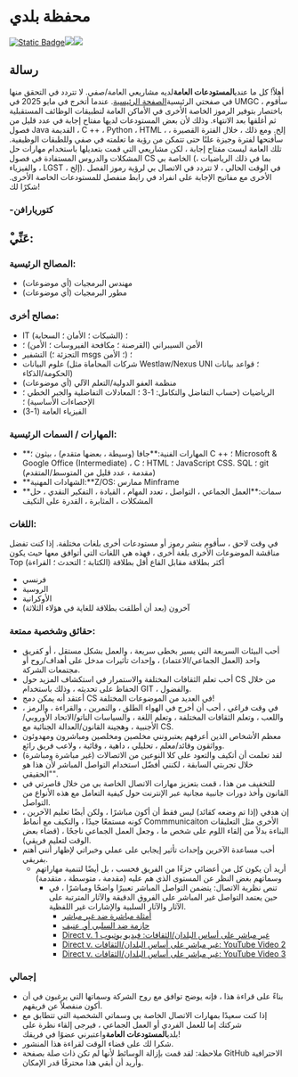 # محفظة بلدي

[![Static Badge](https://img.shields.io/badge/language-French-blue)](https://github.com/[user]/[repository])[![](your-img-src)](your-link-here)[![](your-img-src)](your-link-here)

## رسالة

أهلاً! كل ما عندي**المستودعات العامة**لديه مشاريعي العامة/صفي. لا تتردد في التحقق منها في صفحتي الرئيسية[الصفحة الرئيسية](https://github.com/VictoriaRaven?tab=repositories). عندما أتخرج في مايو 2025 في UMGC ، سأقوم باختصار بتوفير الرموز الخاصة الأخرى في الأماكن العامة لتطبيقات الوظائف المستقبلية ثم أغلقها بعد الانتهاء. وذلك لأن بعض المستودعات لديها مفتاح إجابة في عدد قليل من فصول Java القديمة ، C ++ ، Python ، HTML ، إلخ. ومع ذلك ، خلال الفترة القصيرة ، سأفتحها لفترة وجيزة علنًا حتى تتمكن من رؤية ما تعلمته في صفي وللطبقات الوظيفية. تلك العامة ليست مفتاح إجابة ، لكن مشاريعي التي قمت بتعديلها باستخدام مهارات حل المشكلات والدروس المستفادة في فصول CS الخاصة بي (بما في ذلك الرياضيات ، والفيزياء ، LGST ، إلخ). في الوقت الحالي ، لا تتردد في الاتصال بي لرؤية رموز الفصل الأخرى مع مفاتيح الإجابة على انفراد في رابط منفصل للمستودعات الخاصة الأخرى. شكرًا لك!

### -كتوريارافن

## ْعَنِّي:

### المصالح الرئيسية:

-   مهندس البرمجيات (أي موضوعات)
-   مطور البرمجيات (أي موضوعات)

### مصالح أخرى:

-   IT (الشبكات ؛ الأمان ؛ السحابة) ؛
-   الأمن السيبراني (القرصنة ؛ مكافحة الفيروسات ؛ الأمن) ؛
-   التشفير (التجزئة ؛ msgs ؛ الأمن) ؛
-   علوم البيانات (شركات المحاماة مثل Westlaw/Nexus UNI ؛ قواعد بيانات الحكومة/الذكاء)
-   منظمة العفو الدولية/التعلم الآلي (أي موضوعات)
-   الرياضيات (حساب التفاضل والتكامل: 1-3 ؛ المعادلات التفاضلية والجبر الخطي ؛ الإحصاءات الأساسية) ؛
-   الفيزياء العامة (1-3)

### المهارات / السمات الرئيسية:

-   **المهارات الفنية:**جافا (وسيطة ، بعضها متقدم) ، بيثون ؛ C ++ ؛ Microsoft & Google Office (Intermediate) ، C ؛ HTML ؛ JavaScript
    CSS. SQL ؛ git (مقدمة ، عدد قليل من المتوسط/المتقدم)
-   **الشهادات المهنية:**Z/OS: ممارس Minframe
-   **سمات:**العمل الجماعي ، التواصل ، تعدد المهام ، القيادة ، التفكير النقدي ، حل المشكلات ، المثابرة ، القدرة على التكيف

### اللغات:

في وقت لاحق ، سأقوم بنشر رموز أو مستودعات أخرى بلغات مختلفة. إذا كنت تفضل مناقشة الموضوعات الأخرى بلغة أخرى ، فهذه هي اللغات التي أتوافق معها حيث يكون Top أكثر بطلاقة مقابل القاع أقل بطلاقة (الكتابة ؛ التحدث ؛ القراءة)

-   فرنسي
-   الروسية
-   الأوكرانية
-   آخرون (بعد أن أطلقت بطلاقة للغاية في هؤلاء الثلاثة)

### حقائق وشخصية ممتعة:

-   أحب البيئات السريعة التي يسير بخطى سريعة ، والعمل بشكل مستقل ، أو كفريق واحد (العمل الجماعي/الاعتماد) ، وإحداث تأثيرات مدخل على أهداف/روح أو مجتمعات الشركة.
-   أحب تعلم الثقافات المختلفة والاستمرار في استكشاف المزيد حول CS من خلال الحفاظ على تحديثه ، وذلك باستخدام GIT ، والفضول.
-   أعتقد أنه يمكن دمج CS في العديد من الموضوعات المختلفة!
-   في وقت فراغي ، أحب أن أخرج في الهواء الطلق ، والتمرين ، والقراءة ، والرمز ، واللعب ، وتعلم الثقافات المختلفة ، وتعلم اللغة ، والسياسات الناتو/الاتحاد الأوروبي/الأجنبية ، وهجينة القانون/العدالة الجنائية مع CS.
-   معظم الأشخاص الذين أعرفهم يعتبرونني مخلصين ومخلصين ومباشرون ومهدوئون وواثقون وقائد/معلم ، تحليلي ، داهية ، وقائية ، ولاعب فريق رائع.
-   لقد تعلمت أن أتكيف والتعود على كلا النوعين من الاتصالات (غير مباشرة ومباشرة) خلال تجربتي السابقة ، لكنني أفضّل استخدام التواصل المباشر لأن هذا هو "الحقيقي".
-   للتخفيف من هذا ، قمت بتعزيز مهارات الاتصال الخاصة بي من خلال قاصرتي في القانون وأخذ دورات جانبية مجانية عبر الإنترنت حول كيفية التعامل مع هذه الأنواع من التواصل.
-   إن هدفي (إذا تم وضعه كقائد) ليس فقط أن أكون مباشرًا ، ولكن أيضًا تعليم الآخرين ، كونه مستمعًا جيدًا ، والتكيف مع أنماط Commmunicaiton الأخرى مثل التعليقات البناءة بدلاً من إلقاء اللوم على شخص ما ، وجعل العمل الجماعي ناجحًا ، (قضاء بعض الوقت لتعليم فريقي).
-   أحب مساعدة الآخرين وإحداث تأثير إيجابي على عملي وخبراتي لإظهار أنني أهتم بفريقي.
    -   أريد أن يكون كل من أعضائي جزءًا من الفريق فحسب ، بل أيضًا لتنمية مهاراتهم وسماتهم بغض النظر عن المستوى الذي هم عليه (مقدمة ، متوسطة ، متقدمة)
        -   تنص نظرية الاتصال: يتضمن التواصل المباشر تعبيرًا واضحًا ومباشرًا ، في حين يعتمد التواصل غير المباشر على الفروق الدقيقة والآثار المترتبة على الآثار والآثار السلبية والإشارات غير اللفظية.
            -   [أمثلة مباشرة ضد غير مباشر](https://www.indeed.com/career-advice/career-development/direct-communication)
            -   [حازمة ضد السلبي أو. عنيف](https://youtu.be/KmrokQdsjTA?feature=shared)
            -   [Direct v. غير مباشر على أساس البلدان/الثقافات: فيديو يوتيوب 1](https://youtu.be/0W9iLrfyq20?si=9dHIS2LGlFsGASew)
            -   [Direct v. غير مباشر على أساس البلدان/الثقافات: YouTube Video 2](https://youtu.be/ZjwiX6KNAHE?feature=shared&t=229)
            -   [Direct v. غير مباشر على أساس البلدان/الثقافات: YouTube Video 3](https://youtu.be/qKViQSnW-UA?si=fBhuKTvSY6Wy9VXX)

### إجمالي

-   بناءً على قراءة هذا ، فإنه يوضح توافق مع روح الشركة وسماتها التي يرغبون في أن أكون منفصلاً عن فريقهم.
-   إذا كنت سعيدًا بمهارات الاتصال الخاصة بي وسماتي الشخصية التي تتطابق مع شركتك إما للعمل الفردي أو العمل الجماعي ، فيرجى إلقاء نظرة على بلدي**المستودعات العامة**واعتبرني عضوًا في فريقك!
-   شكرا لك على قضاء الوقت لقراءة هذا المنشور.
-   ملاحظة: لقد قمت بإزالة الوسائط لأنها لم تكن ذات صلة بصفحة GitHub الاحترافية وأريد أن أبقي هذا محترفًا قدر الإمكان.
